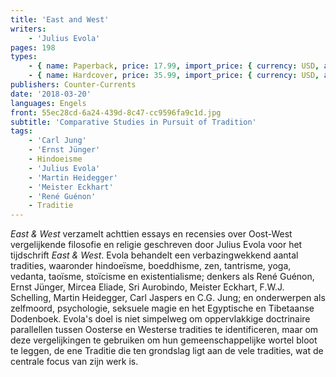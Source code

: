 ```yaml
---
title: 'East and West'
writers:
    - 'Julius Evola'
pages: 198
types:
    - { name: Paperback, price: 17.99, import_price: { currency: USD, amount: 16.0 }, isbn: 978-1-935965-67-1 }
    - { name: Hardcover, price: 35.99, import_price: { currency: USD, amount: 32.0 }, isbn: 978-1-935965-66-4 }
publishers: Counter-Currents
date: '2018-03-20'
languages: Engels
front: 55ec28cd-6a24-439d-8c47-cc9596fa9c1d.jpg
subtitle: 'Comparative Studies in Pursuit of Tradition'
tags:
    - 'Carl Jung'
    - 'Ernst Jünger'
    - Hindoeisme
    - 'Julius Evola'
    - 'Martin Heidegger'
    - 'Meister Eckhart'
    - 'René Guénon'
    - Traditie
---
```


*East & West* verzamelt achttien essays en recensies over Oost-West vergelijkende filosofie en religie geschreven door Julius Evola voor het tijdschrift *East & West*. Evola behandelt een verbazingwekkend aantal tradities, waaronder hindoeïsme, boeddhisme, zen, tantrisme, yoga, vedanta, taoïsme, stoïcisme en existentialisme; denkers als René Guénon, Ernst Jünger, Mircea Eliade, Sri Aurobindo, Meister Eckhart, F.W.J. Schelling, Martin Heidegger, Carl Jaspers en C.G. Jung; en onderwerpen als zelfmoord, psychologie, seksuele magie en het Egyptische en Tibetaanse Dodenboek. Evola's doel is niet simpelweg om oppervlakkige doctrinaire parallellen tussen Oosterse en Westerse tradities te identificeren, maar om deze vergelijkingen te gebruiken om hun gemeenschappelijke wortel bloot te leggen, de ene Traditie die ten grondslag ligt aan de vele tradities, wat de centrale focus van zijn werk is.
